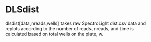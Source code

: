 # DLSdist
dlsdist[data,nreads,wells] takes raw SpectroLight dist.csv data and \
replots according to the number of reads, nreads, and time is \
calculated based on total wells on the plate, w.


